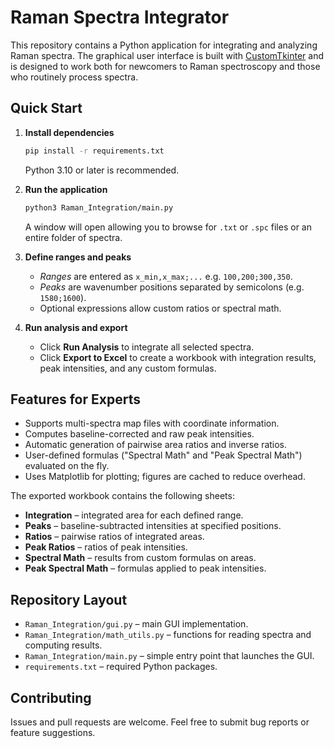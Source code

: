 # Raman Spectra Integrator

This repository contains a Python application for integrating and analyzing Raman spectra. The graphical user interface is built with [CustomTkinter](https://github.com/TomSchimansky/CustomTkinter) and is designed to work both for newcomers to Raman spectroscopy and those who routinely process spectra.

## Quick Start

1. **Install dependencies**
   ```bash
   pip install -r requirements.txt
   ```
   Python 3.10 or later is recommended.

2. **Run the application**
   ```bash
   python3 Raman_Integration/main.py
   ```
   A window will open allowing you to browse for `.txt` or `.spc` files or an entire folder of spectra.

3. **Define ranges and peaks**
   - *Ranges* are entered as `x_min,x_max;...` e.g. `100,200;300,350`.
   - *Peaks* are wavenumber positions separated by semicolons (e.g. `1580;1600`).
   - Optional expressions allow custom ratios or spectral math.

4. **Run analysis and export**
   - Click **Run Analysis** to integrate all selected spectra.
   - Click **Export to Excel** to create a workbook with integration results, peak intensities, and any custom formulas.

## Features for Experts

- Supports multi-spectra map files with coordinate information.
- Computes baseline-corrected and raw peak intensities.
- Automatic generation of pairwise area ratios and inverse ratios.
- User-defined formulas ("Spectral Math" and "Peak Spectral Math") evaluated on the fly.
- Uses Matplotlib for plotting; figures are cached to reduce overhead.

The exported workbook contains the following sheets:

- **Integration** – integrated area for each defined range.
- **Peaks** – baseline-subtracted intensities at specified positions.
- **Ratios** – pairwise ratios of integrated areas.
- **Peak Ratios** – ratios of peak intensities.
- **Spectral Math** – results from custom formulas on areas.
- **Peak Spectral Math** – formulas applied to peak intensities.

## Repository Layout

- `Raman_Integration/gui.py` – main GUI implementation.
- `Raman_Integration/math_utils.py` – functions for reading spectra and computing results.
- `Raman_Integration/main.py` – simple entry point that launches the GUI.
- `requirements.txt` – required Python packages.

## Contributing

Issues and pull requests are welcome. Feel free to submit bug reports or feature suggestions.


